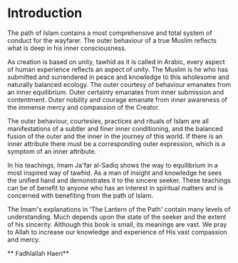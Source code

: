 Introduction
============

The path of Islam contains a most comprehensive and total system of
conduct for the wayfarer. The outer behaviour of a true Muslim reflects
what is deep in his inner consciousness.

As creation is based on unity, tawhid as it is called in Arabic, every
aspect of human experience reflects an aspect of unity. The Muslim is he
who has submitted and surrendered in peace and knowledge to this
wholesome and naturally balanced ecology. The outer courtesy of
behaviour emanates from an inner equilibrium. Outer certainty emanates
from inner submission and contentment. Outer nobility and courage
emanate from inner awareness of the immense mercy and compassion of the
Creator.

The outer behaviour, courtesies, practices and rituals of Islam are all
manifestations of a subtler and finer inner conditioning, and the
balanced fusion of the outer and the inner in the journey of this world.
If there is an inner attribute there must be a corresponding outer
expression, which is a symptom of an inner attribute.

In his teachings, Imam Ja'far al-Sadiq shows the way to equilibrium in
a most inspired way of tawhid. As a man of insight and knowledge he sees
the unified hand and demonstrates it to the sincere seeker. These
teachings can be of benefit to anyone who has an interest in spiritual
matters and is concerned with benefiting from the path of Islam.

The Imam's explanations in 'The Lantern of the Path' contain many
levels of understanding. Much depends upon the state of the seeker and
the extent of his sincerity. Although this book is small, its meanings
are vast. We pray to Allah to increase our knowledge and experience of
His vast compassion and mercy.

** Fadhlallah Haeri**




